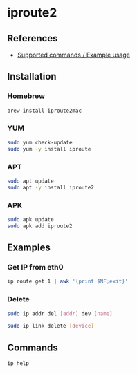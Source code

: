 # iproute2

## References

- [Supported commands / Example usage](https://github.com/brona/iproute2mac#supported-commands--example-usage)

## Installation

### Homebrew

```sh
brew install iproute2mac
```

### YUM

```sh
sudo yum check-update
sudo yum -y install iproute
```

### APT

```sh
sudo apt update
sudo apt -y install iproute2
```

### APK

```sh
sudo apk update
sudo apk add iproute2
```

## Examples

### Get IP from eth0

```sh
ip route get 1 | awk '{print $NF;exit}'
```

### Delete

```sh
sudo ip addr del [addr] dev [name]
```

```sh
sudo ip link delete [device]
```

## Commands

```sh
ip help
```
